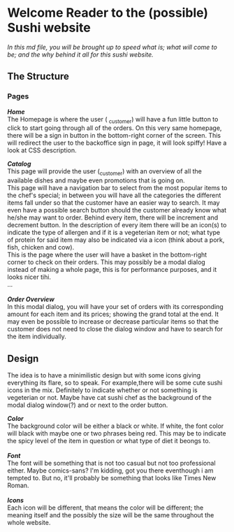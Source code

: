 # Welcome Reader to the (possible) Sushi website

_In this md file, you will be brought up to speed what is; what will come to be; and the why behind it all for this sushi website._

## The Structure

### Pages

**_Home_**<br>
The Homepage is where the user ( <sub>customer</sub>) will have a fun little button to click to start going through all of the orders. On this very same homepage, there will be a sign in button in the bottom-right corner of the screen. This will redirect the user to the backoffice sign in page, it will look spiffy! Have a look at CSS description.

**_Catalog_**<br>
This page will provide the user (<sub>customer</sub>) with an overview of all the available dishes and maybe even promotions that is going on. <br> This page will have a navigation bar to select from the most popular items to the chef's special; in between you will have all the categories the different items fall under so that the customer have an easier way to search. It may even have a possible search button should the customer already know what he/she may want to order. Behind every item, there will be increment and decrement button. In the description of every item there will be an icon(s) to indicate the type of allergen and if it is a vegeterian item or not; what type of protein for said item may also be indicated via a icon (think about a pork, fish, chicken and cow). <br> This is the page where the user will have a basket in the bottom-right corner to check on their orders. This may possibly be a modal dialog instead of making a whole page, this is for performance purposes, and it looks nicer tihi. <br>
...<br>
<br>
**_Order Overview_**<br>
In this modal dialog, you will have your set of orders with its corresponding amount for each item and its prices; showing the grand total at the end. It may even be possible to increase or decrease particular items so that the customer does not need to close the dialog window and have to search for the item individually.

## Design

The idea is to have a minimilistic design but with some icons giving everything its flare, so to speak. For example,there will be some cute sushi icons in the mix. Definitely to indicate whether or not something is vegeterian or not. Maybe have cat sushi chef as the background of the modal dialog window(?) and or next to the order button.

**_Color_**<br>
The background color will be either a black or white. If white, the font color will black with maybe one or two phrases being red. This may be to indicate the spicy level of the item in question or what type of diet it beongs to. <br>
<br>
**_Font_**<br>
The font will be something that is not too casual but not too professional either. Maybe comics-sans? I'm kidding, got you there eventhough i am tempted to. But no, it'll probably be something that looks like Times New Roman.<br>
<br>
**_Icons_**<br>
Each icon will be different, that means the color will be different; the meaning itself and the possibly the size will be the same throughout the whole website.
